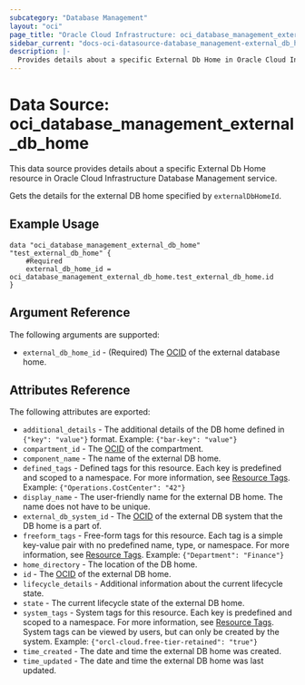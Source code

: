```yaml
---
subcategory: "Database Management"
layout: "oci"
page_title: "Oracle Cloud Infrastructure: oci_database_management_external_db_home"
sidebar_current: "docs-oci-datasource-database_management-external_db_home"
description: |-
  Provides details about a specific External Db Home in Oracle Cloud Infrastructure Database Management service
---
```


# Data Source: oci_database_management_external_db_home
This data source provides details about a specific External Db Home resource in Oracle Cloud Infrastructure Database Management service.

Gets the details for the external DB home specified by `externalDbHomeId`.


## Example Usage

```hcl
data "oci_database_management_external_db_home" "test_external_db_home" {
	#Required
	external_db_home_id = oci_database_management_external_db_home.test_external_db_home.id
}
```

## Argument Reference

The following arguments are supported:

* `external_db_home_id` - (Required) The [OCID](https://docs.cloud.oracle.com/iaas/Content/General/Concepts/identifiers.htm) of the external database home.


## Attributes Reference

The following attributes are exported:

* `additional_details` - The additional details of the DB home defined in `{"key": "value"}` format. Example: `{"bar-key": "value"}` 
* `compartment_id` - The [OCID](https://docs.cloud.oracle.com/iaas/Content/General/Concepts/identifiers.htm) of the compartment.
* `component_name` - The name of the external DB home.
* `defined_tags` - Defined tags for this resource. Each key is predefined and scoped to a namespace. For more information, see [Resource Tags](https://docs.cloud.oracle.com/iaas/Content/General/Concepts/resourcetags.htm). Example: `{"Operations.CostCenter": "42"}` 
* `display_name` - The user-friendly name for the external DB home. The name does not have to be unique.
* `external_db_system_id` - The [OCID](https://docs.cloud.oracle.com/iaas/Content/General/Concepts/identifiers.htm) of the external DB system that the DB home is a part of.
* `freeform_tags` - Free-form tags for this resource. Each tag is a simple key-value pair with no predefined name, type, or namespace. For more information, see [Resource Tags](https://docs.cloud.oracle.com/iaas/Content/General/Concepts/resourcetags.htm). Example: `{"Department": "Finance"}` 
* `home_directory` - The location of the DB home.
* `id` - The [OCID](https://docs.cloud.oracle.com/iaas/Content/General/Concepts/identifiers.htm) of the external DB home.
* `lifecycle_details` - Additional information about the current lifecycle state.
* `state` - The current lifecycle state of the external DB home.
* `system_tags` - System tags for this resource. Each key is predefined and scoped to a namespace. For more information, see [Resource Tags](https://docs.cloud.oracle.com/iaas/Content/General/Concepts/resourcetags.htm). System tags can be viewed by users, but can only be created by the system.  Example: `{"orcl-cloud.free-tier-retained": "true"}` 
* `time_created` - The date and time the external DB home was created.
* `time_updated` - The date and time the external DB home was last updated.

